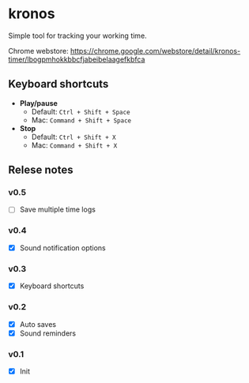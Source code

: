 # kronos
Simple tool for tracking your working time.

Chrome webstore: https://chrome.google.com/webstore/detail/kronos-timer/lbogpmhokkbbcfjabeibelaagefkbfca

## Keyboard shortcuts
- **Play/pause**
    - Default: `Ctrl + Shift + Space`
    - Mac: `Command + Shift + Space`
- **Stop**
    - Default: `Ctrl + Shift + X`
    - Mac: `Command + Shift + X`

## Relese notes
### v0.5
- [ ] Save multiple time logs

### v0.4
- [x] Sound notification options

### v0.3
- [x] Keyboard shortcuts

### v0.2
- [x] Auto saves
- [x] Sound reminders

### v0.1
- [x] Init
